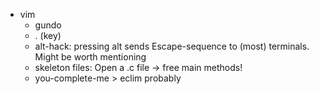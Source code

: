 - vim
  - gundo
  - . (key)
  - alt-hack: pressing alt sends Escape-sequence to (most) terminals. Might be worth mentioning
  - skeleton files: Open a .c file -> free main methods!
  - you-complete-me > eclim probably
